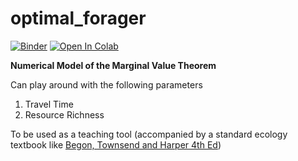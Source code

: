 # optimal_forager
[![Binder](https://mybinder.org/badge_logo.svg)](https://mybinder.org/v2/gh/shivChitinous/optimal_forager/master) [![Open In Colab](https://colab.research.google.com/assets/colab-badge.svg)](https://colab.research.google.com/github/shivChitinous/optimal_forager/blob/master/Optimal%20Foraging%20Theory.ipynb#scrollTo=mzQSlPyPiF76)

__Numerical Model of the Marginal Value Theorem__


Can play around with the following parameters
1. Travel Time
2. Resource Richness

To be used as a teaching tool (accompanied by a standard ecology textbook like [Begon, Townsend and Harper 4th Ed](https://www.wiley.com/en-us/Ecology%3A+From+Individuals+to+Ecosystems%2C+4th+Edition-p-9781405111171))
